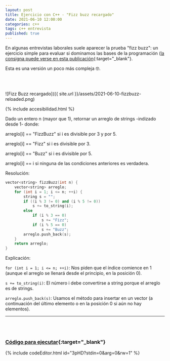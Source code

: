 ```yaml
---
layout: post
title: Ejercicio con C++ - "Fizz buzz recargado"
date: 2021-06-10 12:00:00
categories: c++
tags: c++ entrevista
published: true
---
```


En algunas entrevistas laborales suele aparecer la prueba "fizz buzz": un ejercicio simple para evaluar si dominamos las bases de la programación ([la consigna puede verse en esta publicación](https://cafecito.app/programaciondesde0/post/la-prueba-fizz-buzz-en-entrevistas-laborales-4LY78HxCV){:target="_blank"}.

Esta es una versión un poco más compleja 🤓.

<br />&nbsp;


![Fizz Buzz recargado]({{ site.url }}/assets/2021-06-10-fizzbuzz-reloaded.png)


{% include accesibilidad.html %}

Dado un entero n (mayor que 1), retornar un arreglo de strings -indizado desde 1- donde:

arreglo[i] == "FizzBuzz" si i es divisible por 3 y por 5.

arreglo[i] == "Fizz" si i es divisible por 3.

arreglo[i] == "Buzz" si i es divisible por 5.

arreglo[i] == i si ninguna de las condiciones anteriores es verdadera.

Resolución:

```cpp
vector<string> fizzBuzz(int n) {
    vector<string> arreglo;
    for (int i = 1; i <= n; ++i) {
        string s = "";
        if ((i % 3 != 0) and (i % 5 != 0))
            s += to_string(i);
        else
            if (i % 3 == 0)
                s += "Fizz";
            if (i % 5 == 0)
                s += "Buzz";
        arreglo.push_back(s);
    }
    return arreglo;
}
```

Explicación:

`for (int i = 1; i <= n; ++i)`: Nos piden que el índice comience en 1 (aunque el arreglo se llenará desde el principio, en la posición 0).

`s += to_string(i)`: El número i debe convertirse a string porque el arreglo es de strings.

`arreglo.push_back(s)`: Usamos el método para insertar en un vector (a continuación del último elemento o en la posición 0 si aún no hay elementos).</pre>

</div></details>
<hr />

<br />&nbsp;

### [Código para ejecutar](https://jdoodle.com/a/3pHD){:target="_blank"}

{% include codeEditor.html id="3pHD?stdin=0&arg=0&rw=1" %}
